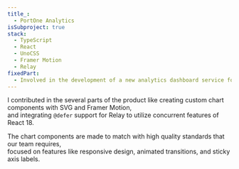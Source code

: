 ```yaml
---
title_:
  - PortOne Analytics
isSubproject: true
stack:
  - TypeScript
  - React
  - UnoCSS
  - Framer Motion
  - Relay
fixedPart:
  - Involved in the development of a new analytics dashboard service for PortOne.
---
```


I contributed in the several parts of the product like creating custom chart components with SVG and Framer Motion,<br>
and integrating `@defer` support for Relay to utilize concurrent features of React 18.

The chart components are made to match with high quality standards that our team requires,<br>
focused on features like responsive design, animated transitions, and sticky axis labels.
